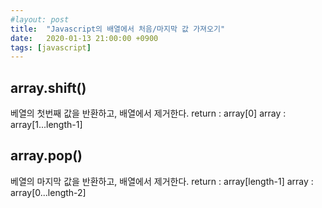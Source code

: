 ```yaml
---
#layout: post
title:  "Javascript의 배열에서 처음/마지막 값 가져오기"
date:   2020-01-13 21:00:00 +0900
tags: [javascript]
---
```


## array.shift()

베열의 첫번째 값을 반환하고, 배열에서 제거한다.
return : array[0]
array : array[1...length-1]

## array.pop()

베열의 마지막 값을 반환하고, 배열에서 제거한다.
return : array[length-1]
array : array[0...length-2]

